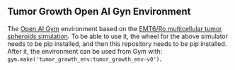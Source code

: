 ## Tumor Growth Open AI Gyn Environment
The [Open AI Gym](https://gym.openai.com) environment based on the 
[EMT6/Ro multicellular tumor spheroids simulation](https://github.com/banasraf/EMT6-Ro/).
To be able to use it, the wheel for the above simulator needs to be pip installed, 
and then this repository needs to be pip installed.
After it, the environment can be used from Gym with:
 `gym.make('tumor_growth_env:tumor_growth_env-v0')`.
